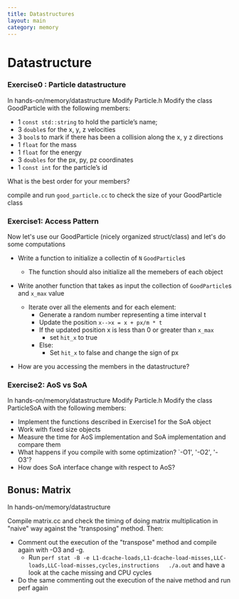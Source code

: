 ```yaml
---
title: Datastructures 
layout: main 
category: memory 
---
```


# Datastructure 

### Exercise0 : Particle datastructure
In hands-on/memory/datastructure 
Modify Particle.h
Modify the class GoodParticle with the following members: 
- 1 `const std::string` to hold the particle’s name;
- 3 `double`s for the x, y, z velocities
- 3 `bool`s to mark if there has been a collision along the x, y z directions
- 1 `float` for the mass
- 1 `float` for the energy
- 3 `doubles` for the px, py, pz coordinates
- 1 `const int` for the particle’s id

What is the best order for your members?

compile and run `good_particle.cc` to check the size of your GoodParticle class


### Exercise1: Access Pattern
Now let's use our GoodParticle (nicely organized struct/class) and let's do some computations

- Write a function to initialize a collectin of `N` `GoodParticle`s
	- The function should also initialize all the memebers of each object
- Write another function that takes as input the collection of `GoodParticle`s and `x_max` value
	- Iterate over all the elements and for each element:
		- Generate a random number representing a time interval t
		- Update the position `x-->x = x + px/m * t`
		- If the updated position x is less than 0 or greater than `x_max`
			- set `hit_x` to true
		- Else:
			- Set `hit_x` to false and change the sign of px

- How are you accessing the members in the datastructure?

### Exercise2: AoS vs SoA

In hands-on/memory/datastructure 
Modify Particle.h
Modify the class ParticleSoA with the following members: 

- Implement the functions described in Exercise1 for the SoA object
- Work with fixed size objects
- Measure the time for AoS implementation and SoA implementation and compare them
- What happens if you compile with some optimization? `-O1', '-O2', '-O3'?
- How does SoA interface change with respect to AoS?


## Bonus: Matrix

In hands-on/memory/datastructure 


Compile matrix.cc and check the timing of doing matrix multiplication in "naive" way against the "transposing" method.
Then:
- Comment out the execution of the "transpose" method and compile again with -O3 and -g. 
	- Run  `perf stat -B -e L1-dcache-loads,L1-dcache-load-misses,LLC-loads,LLC-load-misses,cycles,instructions   ./a.out`  and have a look at the cache missing and CPU cycles
- Do the same commenting out the execution of the naive method and run perf again


